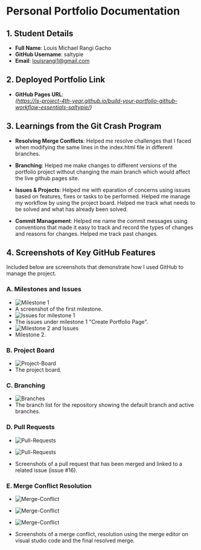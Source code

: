 # Personal Portfolio Documentation

## 1. Student Details

- **Full Name**: Louis Michael Rangi Gacho
- **GitHub Username**: saltypie
- **Email**: louisrangi1@gmail.com

## 2. Deployed Portfolio Link

- **GitHub Pages URL**:  
  _(https://is-project-4th-year.github.io/build-your-portfolio-github-workflow-essentials-saltypie/)_

## 3. Learnings from the Git Crash Program


- **Resolving Merge Conflicts**: Helped me resolve challenges that I faced when modifying the same lines in the index.html file in different branches.

- **Branching**: Helped me make changes to different versions of the portfolio project without changing the main branch which would affect the live github pages site.

- **Issues & Projects**: Helped me with eparation of concerns using issues based on features, fixes or tasks to be performed. Helped me manage my workflow by using the project board. Helped me track what needs to be solved and what has already been solved.

- **Commit Management**: Helped me name the commit messages using conventions that made it easy to track and record the types of changes and reasons for changes. Helped me track past changes.


## 4. Screenshots of Key GitHub Features

Included below are screenshots that demonstrate how I used GitHub to manage the project. 


### A. Milestones and Issues

- ![Milestone 1](./images/mile1.PNG)
- A screenshot of the first milestone.
- ![Issues for milestone 1](./images/mile3.PNG)
- The issues under milestone 1 "Create Portfolio Page".
- ![Milestone 2 and Issues](./images/mile2.PNG)
- Milestone 2.
### B. Project Board
- ![Project-Board](./images/pb.png)
- The project board.

### C. Branching
- ![Branches](./images/branches.png)
- The branch list for the repository showing the default branch and active branches.


### D. Pull Requests
- ![Pull-Requests](./images/pr1.png)
- ![Pull-Requests](./images/pr2.png)

- Screenshots of a pull request that has been merged and linked to a related issue (issue #16).

### E. Merge Conflict Resolution
- ![Merge-Conflict](./images/mcr1.png)
- ![Merge-Conflict](./images/mcr2.png)
- ![Merge-Conflict](./images/mcr3.png)

- Screenshots of a merge conflict, resolution using the merge editor on visual studio code and the final resolved merge. 
